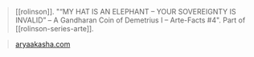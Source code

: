 > [[rolinson]]. "“MY HAT IS AN ELEPHANT – YOUR SOVEREIGNTY IS INVALID” – A Gandharan Coin of Demetrius I – Arte-Facts #4". Part of [[rolinson-series-arte]].

> [aryaakasha.com](https://aryaakasha.com/2019/09/19/my-hat-is-an-elephant-your-sovereignty-is-invalid-a-gandharan-coin-of-demetrius-i-arte-facts-4/)